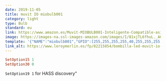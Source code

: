 ```yaml
---
date: 2019-11-05
title: muvit IO miobulb001
category: light
type: Bulb
standard: eu
link: https://www.amazon.es/Muvit-MIOBULB001-Inteligente-Compatible-asistentes/dp/B07KMWZ41R
image: https://images-na.ssl-images-amazon.com/images/I/81xjTL6fhuL._AC_SL1500_.jpg
template: '{"NAME":"miobulb001","GPIO":[255,255,255,255,40,255,255,255,38,39,37,255,255],"FLAG":15,"BASE":18}' 
link_alt: https://www.leroymerlin.es/fp/82215854/bombilla-led-muvit-io-5w-wifi-600-lumenes.iluminacion_bombillas-led-y-tubos_bombillas-inteligentes
---
```


```haskell
SetOption15 1
SetOption30 0
```

`SetOption19 1` for HASS discovery"







